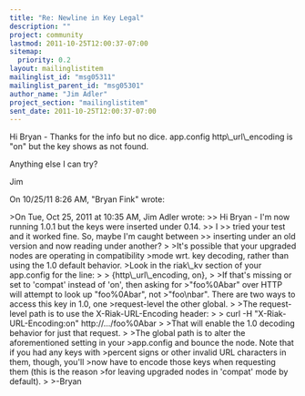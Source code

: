 ```yaml
---
title: "Re: Newline in Key Legal"
description: ""
project: community
lastmod: 2011-10-25T12:00:37-07:00
sitemap:
  priority: 0.2
layout: mailinglistitem
mailinglist_id: "msg05311"
mailinglist_parent_id: "msg05301"
author_name: "Jim Adler"
project_section: "mailinglistitem"
sent_date: 2011-10-25T12:00:37-07:00
---
```



Hi Bryan - Thanks for the info but no dice. app.config http\\_url\\_encoding
is "on" but the key shows as not found.

Anything else I can try?

Jim

On 10/25/11 8:26 AM, "Bryan Fink"  wrote:

&gt;On Tue, Oct 25, 2011 at 10:35 AM, Jim Adler  wrote:
&gt;&gt; Hi Bryan - I'm now running 1.0.1 but the keys were inserted under 0.14.
&gt;&gt; I
&gt;&gt; tried your test and it worked fine. So, maybe I'm caught between
&gt;&gt; inserting under an old version and now reading under another?
&gt;
&gt;It's possible that your upgraded nodes are operating in compatibility
&gt;mode wrt. key decoding, rather than using the 1.0 default behavior.
&gt;Look in the riak\\_kv section of your app.config for the line:
&gt;
&gt; {http\\_url\\_encoding, on},
&gt;
&gt;If that's missing or set to 'compat' instead of 'on', then asking for
&gt;"foo%0Abar" over HTTP will attempt to look up "foo%0Abar", not
&gt;"foo\\nbar". There are two ways to access this key in 1.0, one
&gt;request-level the other global.
&gt;
&gt;The request-level path is to use the X-Riak-URL-Encoding header:
&gt;
&gt; curl -H "X-Riak-URL-Encoding:on" http://.../foo%0Abar
&gt;
&gt;That will enable the 1.0 decoding behavior for just that request.
&gt;
&gt;The global path is to alter the aforementioned setting in your
&gt;app.config and bounce the node. Note that if you had any keys with
&gt;percent signs or other invalid URL characters in them, though, you'll
&gt;now have to encode those keys when requesting them (this is the reason
&gt;for leaving upgraded nodes in 'compat' mode by default).
&gt;
&gt;-Bryan

